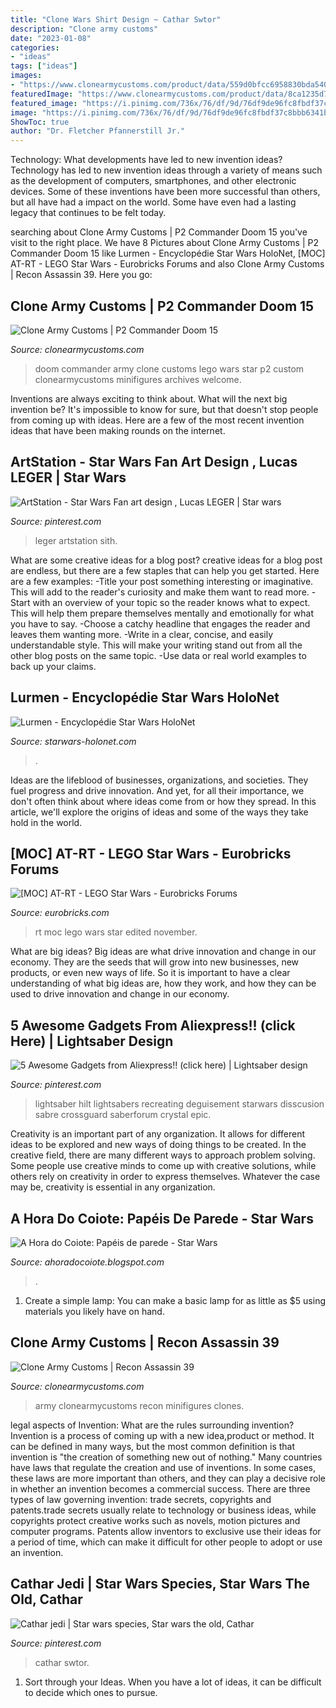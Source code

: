 ```yaml
---
title: "Clone Wars Shirt Design ~ Cathar Swtor"
description: "Clone army customs"
date: "2023-01-08"
categories:
- "ideas"
tags: ["ideas"]
images:
- "https://www.clonearmycustoms.com/product/data/559d0bfcc6958830bda540707401a275.jpg"
featuredImage: "https://www.clonearmycustoms.com/product/data/8ca1235d71d50403670c866902e36a81.jpg"
featured_image: "https://i.pinimg.com/736x/76/df/9d/76df9de96fc8fbdf37c8bbb6341b2189.jpg"
image: "https://i.pinimg.com/736x/76/df/9d/76df9de96fc8fbdf37c8bbb6341b2189.jpg"
ShowToc: true
author: "Dr. Fletcher Pfannerstill Jr."
---
```



Technology: What developments have led to new invention ideas?
Technology has led to new invention ideas through a variety of means such as the development of computers, smartphones, and other electronic devices. Some of these inventions have been more successful than others, but all have had a impact on the world. Some have even had a lasting legacy that continues to be felt today.

	

		
searching about Clone Army Customs | P2 Commander Doom 15 you've visit to the right place. We have 8 Pictures about Clone Army Customs | P2 Commander Doom 15 like Lurmen - Encyclopédie Star Wars HoloNet, [MOC] AT-RT - LEGO Star Wars - Eurobricks Forums and also Clone Army Customs | Recon Assassin 39. Here you go:
		
    
## Clone Army Customs | P2 Commander Doom 15

<img loading=lazy src="https://www.clonearmycustoms.com/product/data/559d0bfcc6958830bda540707401a275.jpg" onerror="this.onerror=null;this.src='https://tse2.mm.bing.net/th?id=OIP.Pnu1PyY7dNY4Os8o4iiznAHaLH&amp;pid=15.1';" alt="Clone Army Customs | P2 Commander Doom 15">

_Source: clonearmycustoms.com_

>doom commander army clone customs lego wars star p2 custom clonearmycustoms minifigures archives welcome. 

	

Inventions are always exciting to think about. What will the next big invention be? It's impossible to know for sure, but that doesn't stop people from coming up with ideas. Here are a few of the most recent invention ideas that have been making rounds on the internet.

    
## ArtStation - Star Wars Fan Art Design , Lucas LEGER | Star Wars

<img loading=lazy src="https://i.pinimg.com/736x/dd/9e/5f/dd9e5f2a9fc73cce61e4c3f5e072d02d.jpg" onerror="this.onerror=null;this.src='https://tse4.mm.bing.net/th?id=OIP.7hubfPE0JfChXgabS81AGgHaM4&amp;pid=15.1';" alt="ArtStation - Star Wars Fan art design , Lucas LEGER | Star wars">

_Source: pinterest.com_

>leger artstation sith. 

	

What are some creative ideas for a blog post?
creative ideas for a blog post are endless, but there are a few staples that can help you get started. Here are a few examples: 
-Title your post something interesting or imaginative. This will add to the reader's curiosity and make them want to read more. 
-Start with an overview of your topic so the reader knows what to expect. This will help them prepare themselves mentally and emotionally for what you have to say. 
-Choose a catchy headline that engages the reader and leaves them wanting more. 
-Write in a clear, concise, and easily understandable style. This will make your writing stand out from all the other blog posts on the same topic. 
-Use data or real world examples to back up your claims.

    
## Lurmen - Encyclopédie Star Wars HoloNet

<img loading=lazy src="https://img1.starwars-holonet.com/holonet/dictionnaire/photos/perso_tub_1.jpg" onerror="this.onerror=null;this.src='https://tse4.mm.bing.net/th?id=OIP.YUIbP8XDovnqYN-uh7LTzQHaNm&amp;pid=15.1';" alt="Lurmen - Encyclopédie Star Wars HoloNet">

_Source: starwars-holonet.com_

>. 

	

Ideas are the lifeblood of businesses, organizations, and societies. They fuel progress and drive innovation. And yet, for all their importance, we don't often think about where ideas come from or how they spread. In this article, we'll explore the origins of ideas and some of the ways they take hold in the world.

    
## [MOC] AT-RT - LEGO Star Wars - Eurobricks Forums

<img loading=lazy src="http://www.brickshelf.com/gallery/hopeso009/AT-RT/20191030_114958.jpg" onerror="this.onerror=null;this.src='https://tse4.mm.bing.net/th?id=OIP.CcRCZ5n50-kyQiP4ZvEWLQHaKB&amp;pid=15.1';" alt="[MOC] AT-RT - LEGO Star Wars - Eurobricks Forums">

_Source: eurobricks.com_

>rt moc lego wars star edited november. 

	

What are big ideas?
Big ideas are what drive innovation and change in our economy. They are the seeds that will grow into new businesses, new products, or even new ways of life. So it is important to have a clear understanding of what big ideas are, how they work, and how they can be used to drive innovation and change in our economy.

    
## 5 Awesome Gadgets From Aliexpress!! (click Here) | Lightsaber Design

<img loading=lazy src="https://i.pinimg.com/736x/7b/33/d0/7b33d00959727545ed72724a8679487c.jpg" onerror="this.onerror=null;this.src='https://tse4.mm.bing.net/th?id=OIP.8D9qCCx0Wn_yk9R3U86HhwHaNK&amp;pid=15.1';" alt="5 Awesome Gadgets from Aliexpress!! (click here) | Lightsaber design">

_Source: pinterest.com_

>lightsaber hilt lightsabers recreating deguisement starwars disscusion sabre crossguard saberforum crystal epic. 

	

Creativity is an important part of any organization. It allows for different ideas to be explored and new ways of doing things to be created. In the creative field, there are many different ways to approach problem solving. Some people use creative minds to come up with creative solutions, while others rely on creativity in order to express themselves. Whatever the case may be, creativity is essential in any organization.

    
## A Hora Do Coiote: Papéis De Parede - Star Wars

<img loading=lazy src="http://4.bp.blogspot.com/-TdBM9im4A1Y/UKRwUtnej-I/AAAAAAAAGxY/WLU1FqoCWPI/s1600/Star_Wars_Wallpaper+(4).jpg" onerror="this.onerror=null;this.src='https://tse1.mm.bing.net/th?id=OIP.h_lyg3OL6tueMWKgiJEumAHaEo&amp;pid=15.1';" alt="A Hora do Coiote: Papéis de parede - Star Wars">

_Source: ahoradocoiote.blogspot.com_

>. 

	

1. Create a simple lamp: You can make a basic lamp for as little as $5 using materials you likely have on hand.

    
## Clone Army Customs | Recon Assassin 39

<img loading=lazy src="https://www.clonearmycustoms.com/product/data/8ca1235d71d50403670c866902e36a81.jpg" onerror="this.onerror=null;this.src='https://tse1.mm.bing.net/th?id=OIP.i2tkZqzmrg3vAk0TzurH9wHaKQ&amp;pid=15.1';" alt="Clone Army Customs | Recon Assassin 39">

_Source: clonearmycustoms.com_

>army clonearmycustoms recon minifigures clones. 

	

legal aspects of Invention: What are the rules surrounding invention?
Invention is a process of coming up with a new idea,product or method. It can be defined in many ways, but the most common definition is that invention is "the creation of something new out of nothing." Many countries have laws that regulate the creation and use of inventions. In some cases, these laws are more important than others, and they can play a decisive role in whether an invention becomes a commercial success.
There are three types of law governing invention: trade secrets, copyrights and patents.trade secrets usually relate to technology or business ideas, while copyrights protect creative works such as novels, motion pictures and computer programs. Patents allow inventors to exclusive use their ideas for a period of time, which can make it difficult for other people to adopt or use an invention.

    
## Cathar Jedi | Star Wars Species, Star Wars The Old, Cathar

<img loading=lazy src="https://i.pinimg.com/736x/76/df/9d/76df9de96fc8fbdf37c8bbb6341b2189.jpg" onerror="this.onerror=null;this.src='https://tse1.mm.bing.net/th?id=OIP.ZiJoXkPFg2mbGTfMPAE5VQHaJ3&amp;pid=15.1';" alt="Cathar jedi | Star wars species, Star wars the old, Cathar">

_Source: pinterest.com_

>cathar swtor. 

	

1. Sort through your Ideas. When you have a lot of ideas, it can be difficult to decide which ones to pursue.

